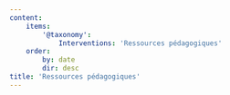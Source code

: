 ```yaml
---
content:
    items:
        '@taxonomy':
            Interventions: 'Ressources pédagogiques'
    order:
        by: date
        dir: desc
title: 'Ressources pédagogiques'
---
```

